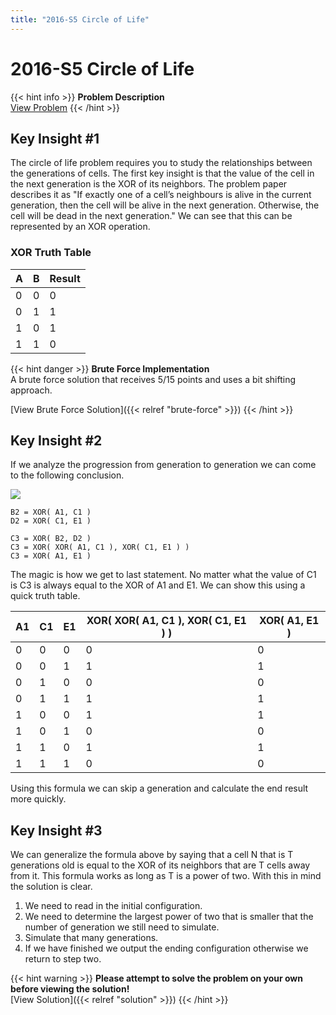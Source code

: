 ```yaml
---
title: "2016-S5 Circle of Life"
---
```


# 2016-S5 Circle of Life

{{< hint info >}}
**Problem Description**  
[View Problem](https://cemc.uwaterloo.ca/contests/computing/past_ccc_contests/2016/stage%201/seniorEn.pdf)
{{< /hint >}}

## Key Insight #1

The circle of life problem requires you to study the relationships between the generations of cells. The first key insight is that the value of the cell in the next generation is the XOR of its neighbors. The problem paper describes it as "If exactly one of a cell’s neighbours is alive in the current generation, then the cell will be alive in the next generation. Otherwise, the cell will be dead in the next generation." We can see that this can be represented by an XOR operation.

### XOR Truth Table
| A | B | Result |
|---|---|---|
| 0 | 0 | 0 |
| 0 | 1 | 1 |
| 1 | 0 | 1 |
| 1 | 1 | 0 |

{{< hint danger >}}
**Brute Force Implementation**  
A brute force solution that receives 5/15 points and uses a bit shifting approach.

[View Brute Force Solution]({{< relref "brute-force" >}})
{{< /hint >}}

## Key Insight #2

If we analyze the progression from generation to generation we can come to the following conclusion.

![](/img/circleoflife.png)

    B2 = XOR( A1, C1 )
    D2 = XOR( C1, E1 )
  
    C3 = XOR( B2, D2 )
    C3 = XOR( XOR( A1, C1 ), XOR( C1, E1 ) )
    C3 = XOR( A1, E1 )

The magic is how we get to last statement. No matter what the value of C1 is C3 is always equal to the XOR of A1 and E1. We can show this using a quick truth table.

| A1 | C1 | E1 | XOR( XOR( A1, C1 ), XOR( C1, E1 ) ) | XOR( A1, E1 ) |
|---|---|---|---|---|
| 0 | 0 | 0 | 0 | 0 |
| 0 | 0 | 1 | 1 | 1 |
| 0 | 1 | 0 | 0 | 0 |
| 0 | 1 | 1 | 1 | 1 |
| 1 | 0 | 0 | 1 | 1 |
| 1 | 0 | 1 | 0 | 0 |
| 1 | 1 | 0 | 1 | 1 |
| 1 | 1 | 1 | 0 | 0 |

Using this formula we can skip a generation and calculate the end result more quickly.

## Key Insight #3

We can generalize the formula above by saying that a cell N that is T generations old is equal to the XOR of its neighbors that are T cells away from it. This formula works as long as T is a power of two. With this in mind the solution is clear.

1. We need to read in the initial configuration.
2. We need to determine the largest power of two that is smaller that the number of generation we still need to simulate.
3. Simulate that many generations.
4. If we have finished we output the ending configuration otherwise we return to step two.

{{< hint warning >}}
**Please attempt to solve the problem on your own before viewing the solution!**  
[View Solution]({{< relref "solution" >}})
{{< /hint >}}
